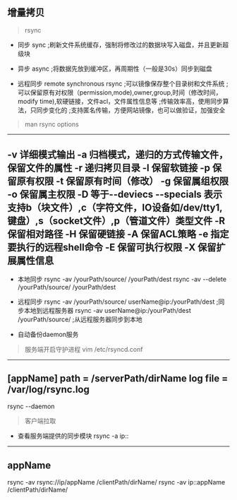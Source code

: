 ## 增量拷贝
> rsync

- 同步
sync ;刷新文件系统缓存，强制将修改过的数据块写入磁盘，并且更新超级块

- 异步
async ;将数据先放到缓冲区，再周期性（一般是30s）同步到磁盘

- 远程同步 remote synchronous
rsync
;可以镜像保存整个目录树和文件系统
;可以保留原有对权限（permission,mode),owner,group,时间（修改时间，modify time),软硬链接，文件acl，文件属性信息等
;传输效率高，使用同步算法，只同步变化的
;支持匿名传输，方便网站镜像，也可以做验证，加强安全

> man rsync
> options
-----------------------------------
-v  详细模式输出
-a  归档模式，递归的方式传输文件，保留文件的属性
-r  递归拷贝目录
-l  保留软链接
-p  保留原有权限
-t  保留原有时间（修改）
-g  保留属组权限
-o  保留属主权限
-D  等于--deviecs --specials 表示支持b（块文件）,c（字符文件，IO设备如/dev/tty1,键盘）,s（socket文件）,p（管道文件）类型文件
-R  保留相对路径
-H  保留硬链接
-A  保留ACL策略
-e  指定要执行的远程shell命令
-E  保留可执行权限
-X  保留扩展属性信息
-----------------------------------
- 本地同步
rsync -av /yourPath/source/ /yourPath/dest
rsync -av --delete /yourPath/source/ /yourPath/dest

- 远程同步
rsync -av /yourPath/source/ userName@ip:/yourPath/dest ;同步本地到远程服务器
rsync -av userName@ip:/yourPath/dest /yourPath/source/ ;从远程服务器同步到本地

- 自动备份daemon服务
> 服务端开启守护进程
vim /etc/rsyncd.conf
-----------------------------------
[appName]
path = /serverPath/dirName
log file = /var/log/rsync.log
-----------------------------------
rsync --daemon

> 客户端拉取
- 查看服务端提供的同步模块
rsync -a ip::
-----------------------------------
appName
-----------------------------------
rsync -av rsync://ip/appName /clientPath/dirName/
rsync -av ip::appName /clientPath/dirName/